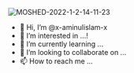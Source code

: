 ![MOSHED-2022-1-2-14-11-23](https://user-images.githubusercontent.com/96972556/147870135-8c60256a-507f-41d2-ba04-3f46a44c8aa9.gif)
- 👋 Hi, I’m @x-aminulislam-x
- 👀 I’m interested in ...!
- 🌱 I’m currently learning ...
- 💞️ I’m looking to collaborate on ...
- 📫 How to reach me ...

<!---
x-aminulislam-x/x-aminulislam-x is a ✨ special ✨ repository because its `README.md` (this file) appears on your GitHub profile.
You can click the Preview link to take a look at your changes.
--->
